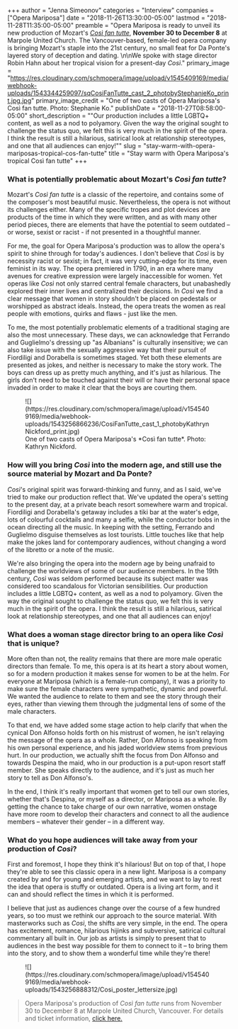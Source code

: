 +++
author = "Jenna Simeonov"
categories = "Interview"
companies = ["Opera Mariposa"]
date = "2018-11-26T13:30:00-05:00"
lastmod = "2018-11-28T11:35:00-05:00"
preamble = "Opera Mariposa is ready to unveil its new production of Mozart's [*Così fan tutte*](http://operamariposa.com/schedule), **November 30 to December 8** at Marpole United Church. The Vancouver-based, female-led opera company is bringing Mozart's staple into the 21st century, no small feat for Da Ponte's layered story of deception and dating. \n\nWe spoke with stage director Robin Hahn about her tropical vision for a present-day *Così*."
primary_image = "https://res.cloudinary.com/schmopera/image/upload/v1545409169/media/webhook-uploads/1543344259097/sqCosiFanTutte_cast_2_photobyStephanieKo_print.jpg.jpg"
primary_image_credit = "One of two casts of Opera Mariposa's Così fan tutte. Photo: Stephanie Ko."
publishDate = "2018-11-27T08:58:00-05:00"
short_description = "&quot;Our production includes a little LGBTQ+ content, as well as a nod to polyamory. Given the way the original sought to challenge the status quo, we felt this is very much in the spirit of the opera. I think the result is still a hilarious, satirical look at relationship stereotypes, and one that all audiences can enjoy!&quot;"
slug = "stay-warm-with-opera-mariposas-tropical-cos-fan-tutte"
title = "Stay warm with Opera Mariposa&#039;s tropical Così fan tutte"
+++

### What is potentially problematic about Mozart's *Così fan tutte*?

Mozart's *Così fan tutte* is a classic of the repertoire, and contains some of the composer's most beautiful music. Nevertheless, the opera is not without its challenges either. Many of the specific tropes and plot devices are products of the time in which they were written, and as with many other period pieces, there are elements that have the potential to seem outdated – or worse, sexist or racist - if not presented in a thoughtful manner.

For me, the goal for Opera Mariposa's production was to allow the opera's spirit to shine through for today's audiences. I don't believe that *Così* is by necessity racist or sexist; in fact, it was very cutting-edge for its time, even feminist in its way. The opera premiered in 1790, in an era where many avenues for creative expression were largely inaccessible for women. Yet operas like *Così* not only starred central female characters, but unabashedly explored their inner lives and centralized their decisions. In *Così* we find a clear message that women in story shouldn't be placed on pedestals or worshipped as abstract ideals. Instead, the opera treats the women as real people with emotions, quirks and flaws - just like the men. 

To me, the most potentially problematic elements of a traditional staging are also the most unnecessary. These days, we can acknowledge that Ferrando and Guglielmo's dressing up "as Albanians" is culturally insensitive; we can also take issue with the sexually aggressive way that their pursuit of Fiordiligi and Dorabella is sometimes staged. Yet both these elements are presented as jokes, and neither is necessary to make the story work. The boys can dress up as pretty much anything, and it's just as hilarious. The girls don't need to be touched against their will or have their personal space invaded in order to make it clear that the boys are courting them.

<figure data-type="image">
![](https://res.cloudinary.com/schmopera/image/upload/v1545409169/media/webhook-uploads/1543256866236/CosiFanTutte_cast_1_photobyKathrynNickford_print.jpg)
<figcaption>One of two casts of Opera Mariposa's *Così fan tutte*. Photo: Kathryn Nickford.</figcaption>
</figure>

### How will you bring *Così* into the modern age, and still use the source material by Mozart and Da Ponte?

*Così*'s original spirit was forward-thinking and funny, and as I said, we've tried to make our production reflect that. We've updated the opera's setting to the present day, at a private beach resort somewhere warm and tropical. Fiordiligi and Dorabella's getaway includes a tiki bar at the water's edge, lots of colourful cocktails and many a selfie, while the conductor bobs in the ocean directing all the music. In keeping with the setting, Ferrando and Guglielmo disguise themselves as lost tourists. Little touches like that help make the jokes land for contemporary audiences, without changing a word of the libretto or a note of the music.

We're also bringing the opera into the modern age by being unafraid to challenge the worldviews of some of our audience members. In the 19th century, *Così* was seldom performed because its subject matter was considered too scandalous for Victorian sensibilities. Our production includes a little LGBTQ+ content, as well as a nod to polyamory. Given the way the original sought to challenge the status quo, we felt this is very much in the spirit of the opera. I think the result is still a hilarious, satirical look at relationship stereotypes, and one that all audiences can enjoy!

### What does a woman stage director bring to an opera like *Così* that is unique?

More often than not, the reality remains that there are more male operatic directors than female. To me, this opera is at its heart a story about women, so for a modern production it makes sense for women to be at the helm. For everyone at Mariposa (which is a female-run company), it was a priority to make sure the female characters were sympathetic, dynamic and powerful. We wanted the audience to relate to them and see the story through their eyes, rather than viewing them through the judgmental lens of some of the male characters.

To that end, we have added some stage action to help clarify that when the cynical Don Alfonso holds forth on his mistrust of women, he isn't relaying the message of the opera as a whole. Rather, Don Alfonso is speaking from his own personal experience, and his jaded worldview stems from previous hurt. In our production, we actually shift the focus from Don Alfonso and towards Despina the maid, who in our production is a put-upon resort staff member. She speaks directly to the audience, and it's just as much her story to tell as Don Alfonso's.

In the end, I think it's really important that women get to tell our own stories, whether that's Despina, or myself as a director, or Mariposa as a whole. By getting the chance to take charge of our own narrative, women onstage have more room to develop their characters and connect to all the audience members – whatever their gender – in a different way.

### What do you hope audiences will take away from your production of *Così*?

First and foremost, I hope they think it's hilarious! But on top of that, I hope they're able to see this classic opera in a new light. Mariposa is a company created by and for young and emerging artists, and we want to lay to rest the idea that opera is stuffy or outdated. Opera is a living art form, and it can and should reflect the times in which it is performed.

I believe that just as audiences change over the course of a few hundred years, so too must we rethink our approach to the source material. With masterworks such as *Così*, the shifts are very simple, in the end. The opera has excitement, romance, hilarious hijinks and subversive, satirical cultural commentary all built in. Our job as artists is simply to present that to audiences in the best way possible for them to connect to it – to bring them into the story, and to show them a wonderful time while they're there!

<figure data-type="image">
![](https://res.cloudinary.com/schmopera/image/upload/v1545409169/media/webhook-uploads/1543256888312/Cosi_poster_lettersize.jpg)
</figure>

>Opera Mariposa's production of *Così fan tutte* runs from November 30 to December 8 at Marpole United Church, Vancouver. For details and ticket information, [click here.](http://operamariposa.com/schedule)
